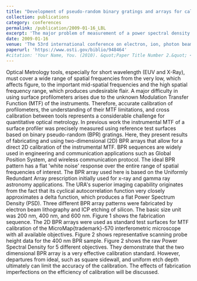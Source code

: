 ```yaml
---
title: "Development of pseudo-random binary gratings and arrays for calibration of surface profile metrology tools"
collection: publications
category: conferences
permalink: /publication/2009-01-16_LBL
excerpt: 'The major problem of measurement of a power spectral density (PSD) distribution of the surface heights with surface profilometers arises due to the unknown Modulation Transfer Function (MTF) of the instruments. The MTF tends to distort the PSD at higher spatial frequencies. It has been suggested [Proc. SPIE 7077-7, (2007), Opt. Eng. 47 (7), 073602-1-5 (2008)] that the instrumental MTF of a surface profiler can be precisely measured using standard test surfaces based on binary pseudo-random (BPR) patterns. In the cited work, a one dimensional (1D) realization of the suggested method based on use of BPR gratings has been demonstrated. Here, we present recent achievements made in fabricating and using two-dimensional (2D) BPR arrays that allow for a direct 2D calibration of the instrumental MTF. The 2D BPRAs were used as standard test surfaces for 2D MTF calibration of the MicromapTM-570 interferometric microscope with all available objectives...' 
date: 2009-01-16
venue: 'The 53rd international conference on electron, ion, photon beam technology and nanofabrication, May 26-29, 2009, Marco Island, FL, United States'
paperurl: 'https://www.osti.gov/biblio/948464'
#citation: 'Your Name, You. (2010). &quot;Paper Title Number 2.&quot; <i>Journal 1</i>. 1(2).'
---
```


Optical Metrology tools, especially for short wavelength (EUV and X-Ray), must cover a wide range of spatial frequencies from the very low, which affects figure, to the important mid-spatial frequencies and the high spatial frequency range, which produces undesirable flair. A major difficulty in using surface profilometers arises due to the unknown Modulation Transfer Function (MTF) of the instruments. Therefore, accurate calibration of profilometers, the understanding of their MTF limitations, and cross calibration between tools represents a considerable challenge for quantitative optical metrology. In previous work the instrumental MTF of a surface profiler was precisely measured using reference test surfaces based on binary pseudo-random (BPR) gratings. Here, they present results of fabricating and using two-dimensional (2D) BPR arrays that allow for a direct 2D calibration of the instrumental MTF. BPR sequences are widely used in engineering and communication applications such as Global Position System, and wireless communication protocol. The ideal BPR pattern has a flat 'white noise' response over the entire range of spatial frequencies of interest. The BPR array used here is based on the Uniformly Redundant Array prescription initially used for x-ray and gamma ray astronomy applications. The URA's superior imaging capability originates from the fact that its cyclical autocorrelation function very closely approximates a delta function, which produces a flat Power Spectrum Density (PSD). Three different BPR array patterns were fabricated by electron beam lithography and ICP etching of silicon. The basic size unit was 200 nm, 400 nm, and 600 nm. Figure 1 shows the fabrication sequence. The 2D BPR arrays were used as standard test surfaces for MTF calibration of the MicroMap{trademark}-570 interferometric microscope with all available objectives. Figure 2 shows representative scanning probe height data for the 400 nm BPR sample. Figure 2 shows the raw Power Spectral Density for 5 different objectives. They demonstrate that the two dimensional BPR array is a very effective calibration standard. However, departures from ideal, such as square sidewall, and uniform etch depth ultimately can limit the accuracy of the calibration. The effects of fabrication imperfections on the efficiency of calibration will be discussed.
